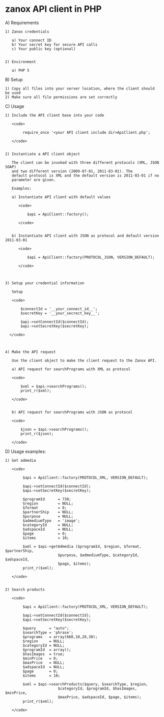 zanox API client in PHP
=======================

A)  Requirements

    1) Zanox credentials

       a) Your connect ID
       b) Your secret key for secure API calls
       c) Your public key (optional)


    2) Environment

       a) PHP 5



B)  Setup

    1) Copy all files into your server location, where the client should be used
    2) Make sure all file permissions are set correctly



C)  Usage

    1) Include the API client base into your code

       <code>

            require_once '<your API client include dir>ApiClient.php';

       </code>


    2) Instantiate a API client object

       The client can be invoked with three different protocols (XML, JSON SOAP)
       and two different version (2009-07-01, 2011-03-01). The
       default protocol is XML and the default version is 2011-03-01 if no
       parameter are given.

       Examples:

       a) Instantiate API client with default values

          <code>

              $api = ApiClient::factory();

          </code>


       b) Instantiate API client with JSON as protocol and default version 2011-03-01

          <code>

              $api = ApiClient::factory(PROTOCOL_JSON, VERSION_DEFAULT);

          </code>



    3) Setup your credential information

       Setup

       <code>

           $connectId = '__your_connect_id__';
           $secretKey = '__your_secrect_key__';

           $api->setConnectId($connectId);
           $api->setSecretKey($secretKey);

      </code>



    4) Make the API request

       Use the client object to make the client request to the Zanox API.

       a) API request for searchPrograms with XML as protocol

       <code>

           $xml = $api->searchPrograms();
           print_r($xml);

       </code>


       b) API request for searchPrograms with JSON as protocol

       <code>

           $json = $api->searchPrograms();
           print_r($json);

       </code>


D)  Usage examples:

    1) Get admedia

       <code>

            $api = ApiClient::factory(PROTOCOL_XML, VERSION_DEFAULT);

            $api->setConnectId($connectId);
            $api->setSecretKey($secretKey);

            $programId      = 738;
            $region         = NULL;
            $format         = 8;
            $partnerShip    = NULL;
            $purpose        = NULL;
            $admediumType   = 'image';
            $categoryId     = NULL;
            $adspaceId      = NULL;
            $page           = 0;
            $items          = 10;

            $xml = $api->getAdmedia ($programId, $region, $format, $partnerShip,
                            $purpose, $admediumType, $categoryId, $adspaceId,
                            $page, $items);
            print_r($xml);

       </code>


    2) Search products

       <code>

            $api = ApiClient::factory(PROTOCOL_XML, VERSION_DEFAULT);

            $api->setConnectId($connectId);
            $api->setSecretKey($secretKey);

            $query      = "auto";
            $searchType = 'phrase';
            $programs   = array(660,10,20,30);
            $region     = NULL;
            $categoryId = NULL;
            $programId  = array();
            $hasImages  = true;
            $minPrice   = 0;
            $maxPrice   = NULL;
            $adspaceId  = NULL;
            $page       = 0;
            $items      = 10;

            $xml = $api->searchProducts($query, $searchType, $region,
                            $categoryId, $programId, $hasImages, $minPrice,
                            $maxPrice, $adspaceId, $page, $items);
            print_r($xml);

       </code>
